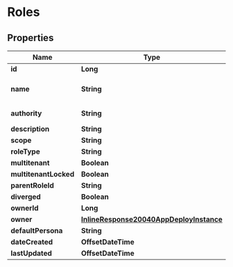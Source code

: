 

# Roles

## Properties

Name | Type | Description | Notes
------------ | ------------- | ------------- | -------------
**id** | **Long** |  |  [optional]
**name** | **String** | a unique name of the role |  [optional]
**authority** | **String** | Alias for name |  [optional]
**description** | **String** |  |  [optional]
**scope** | **String** |  |  [optional]
**roleType** | **String** |  |  [optional]
**multitenant** | **Boolean** |  |  [optional]
**multitenantLocked** | **Boolean** |  |  [optional]
**parentRoleId** | **String** |  |  [optional]
**diverged** | **Boolean** |  |  [optional]
**ownerId** | **Long** |  |  [optional]
**owner** | [**InlineResponse20040AppDeployInstance**](InlineResponse20040AppDeployInstance.md) |  |  [optional]
**defaultPersona** | **String** |  |  [optional]
**dateCreated** | **OffsetDateTime** |  |  [optional]
**lastUpdated** | **OffsetDateTime** |  |  [optional]



